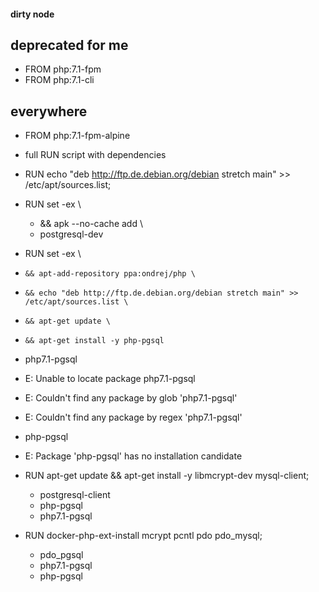 #### dirty node

## deprecated for me
* FROM php:7.1-fpm
* FROM php:7.1-cli

## everywhere
* FROM php:7.1-fpm-alpine 
* full RUN script with dependencies

* RUN echo "deb http://ftp.de.debian.org/debian stretch main" >> /etc/apt/sources.list;
* RUN set -ex \
    *  && apk --no-cache add \
    *    postgresql-dev

* RUN set -ex \
*     && apt-add-repository ppa:ondrej/php \
*     && echo "deb http://ftp.de.debian.org/debian stretch main" >> /etc/apt/sources.list \
*     && apt-get update \
*     && apt-get install -y php-pgsql

* php7.1-pgsql
* E: Unable to locate package php7.1-pgsql
* E: Couldn't find any package by glob 'php7.1-pgsql'
* E: Couldn't find any package by regex 'php7.1-pgsql'

* php-pgsql
* E: Package 'php-pgsql' has no installation candidate

* RUN apt-get update && apt-get install -y libmcrypt-dev mysql-client;
    * postgresql-client
    * php-pgsql
    * php7.1-pgsql

* RUN docker-php-ext-install mcrypt pcntl pdo pdo_mysql;
    * pdo_pgsql
    * php7.1-pgsql
    * php-pgsql
